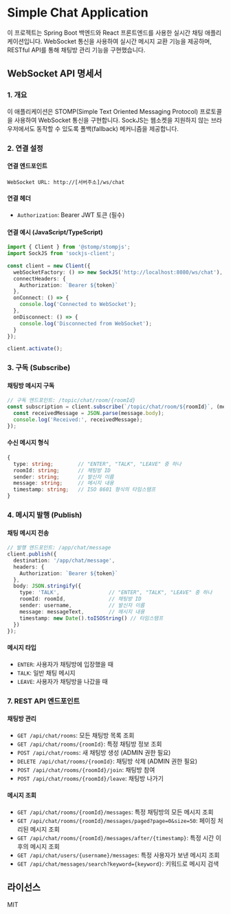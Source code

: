 # Simple Chat Application

이 프로젝트는 Spring Boot 백엔드와 React 프론트엔드를 사용한 실시간 채팅 애플리케이션입니다. WebSocket 통신을 사용하여 실시간 메시지 교환 기능을 제공하며, RESTful API를 통해 채팅방 관리 기능을 구현했습니다.

## WebSocket API 명세서

### 1. 개요

이 애플리케이션은 STOMP(Simple Text Oriented Messaging Protocol) 프로토콜을 사용하여 WebSocket 통신을 구현합니다. SockJS는 웹소켓을 지원하지 않는 브라우저에서도 동작할 수 있도록 폴백(fallback) 메커니즘을 제공합니다.

### 2. 연결 설정

#### 연결 엔드포인트
```
WebSocket URL: http://[서버주소]/ws/chat
```

#### 연결 헤더
- `Authorization`: Bearer JWT 토큰 (필수)

#### 연결 예시 (JavaScript/TypeScript)
```typescript
import { Client } from '@stomp/stompjs';
import SockJS from 'sockjs-client';

const client = new Client({
  webSocketFactory: () => new SockJS('http://localhost:8080/ws/chat'),
  connectHeaders: {
    Authorization: `Bearer ${token}`
  },
  onConnect: () => {
    console.log('Connected to WebSocket');
  },
  onDisconnect: () => {
    console.log('Disconnected from WebSocket');
  }
});

client.activate();
```

### 3. 구독 (Subscribe)

#### 채팅방 메시지 구독
```typescript
// 구독 엔드포인트: /topic/chat/room/{roomId}
const subscription = client.subscribe(`/topic/chat/room/${roomId}`, (message) => {
  const receivedMessage = JSON.parse(message.body);
  console.log('Received:', receivedMessage);
});
```

#### 수신 메시지 형식
```typescript
{
  type: string;        // "ENTER", "TALK", "LEAVE" 중 하나
  roomId: string;      // 채팅방 ID
  sender: string;      // 발신자 이름
  message: string;     // 메시지 내용
  timestamp: string;   // ISO 8601 형식의 타임스탬프
}
```

### 4. 메시지 발행 (Publish)

#### 채팅 메시지 전송
```typescript
// 발행 엔드포인트: /app/chat/message
client.publish({
  destination: '/app/chat/message',
  headers: {
    Authorization: `Bearer ${token}`
  },
  body: JSON.stringify({
    type: 'TALK',                // "ENTER", "TALK", "LEAVE" 중 하나
    roomId: roomId,              // 채팅방 ID
    sender: username,            // 발신자 이름
    message: messageText,        // 메시지 내용
    timestamp: new Date().toISOString() // 타임스탬프
  })
});
```

#### 메시지 타입
- `ENTER`: 사용자가 채팅방에 입장했을 때
- `TALK`: 일반 채팅 메시지
- `LEAVE`: 사용자가 채팅방을 나갔을 때

### 7. REST API 엔드포인트

#### 채팅방 관리
- `GET /api/chat/rooms`: 모든 채팅방 목록 조회
- `GET /api/chat/rooms/{roomId}`: 특정 채팅방 정보 조회
- `POST /api/chat/rooms`: 새 채팅방 생성 (ADMIN 권한 필요)
- `DELETE /api/chat/rooms/{roomId}`: 채팅방 삭제 (ADMIN 권한 필요)
- `POST /api/chat/rooms/{roomId}/join`: 채팅방 참여
- `POST /api/chat/rooms/{roomId}/leave`: 채팅방 나가기

#### 메시지 조회
- `GET /api/chat/rooms/{roomId}/messages`: 특정 채팅방의 모든 메시지 조회
- `GET /api/chat/rooms/{roomId}/messages/paged?page=0&size=50`: 페이징 처리된 메시지 조회
- `GET /api/chat/rooms/{roomId}/messages/after/{timestamp}`: 특정 시간 이후의 메시지 조회
- `GET /api/chat/users/{username}/messages`: 특정 사용자가 보낸 메시지 조회
- `GET /api/chat/messages/search?keyword={keyword}`: 키워드로 메시지 검색

## 라이선스

MIT
